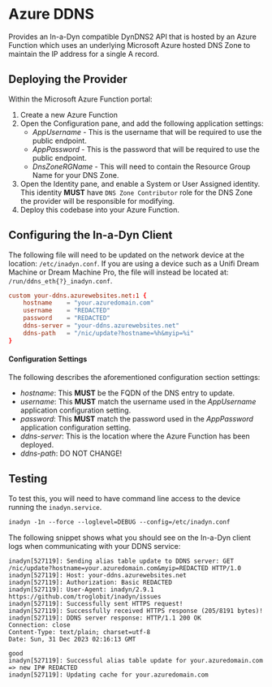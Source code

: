 # Azure DDNS
Provides an In-a-Dyn compatible DynDNS2 API that is hosted by an Azure Function which uses an underlying Microsoft Azure hosted DNS Zone to maintain the IP address for a single A record.

## Deploying the Provider
Within the Microsoft Azure Function portal:
1. Create a new Azure Function
2. Open the Configuration pane, and add the following application settings:
    - _AppUsername_ - This is the username that will be required to use the public endpoint.
    - _AppPassword_ - This is the password that will be required to use the public endpoint.
    - _DnsZoneRGName_ - This will need to contain the Resource Group Name for your DNS Zone.
3. Open the Identity pane, and enable a System or User Assigned identity. This identity __MUST__ have `DNS Zone Contributor` role for the DNS Zone the provider will be responsible for modifying.
4. Deploy this codebase into your Azure Function.

## Configuring the In-a-Dyn Client
The following file will need to be updated on the network device at the location: `/etc/inadyn.conf`. If you are using a device such as a Unifi Dream Machine or Dream Machine Pro, the file will instead be located at: `/run/ddns_eth{?}_inadyn.conf`.

```conf
custom your-ddns.azurewebsites.net:1 {
    hostname    = "your.azuredomain.com"
    username    = "REDACTED"
    password    = "REDACTED"
    ddns-server = "your-ddns.azurewebsites.net"
    ddns-path   = "/nic/update?hostname=%h&myip=%i"
}
```

#### Configuration Settings
The following describes the aforementioned configuration section settings:

- _hostname_: This __MUST__ be the FQDN of the DNS entry to update.
- _username_: This __MUST__ match the username used in the _AppUsername_ application configuration setting.
- _password_: This __MUST__ match the password used in the _AppPassword_ application configuration setting.
- _ddns-server_: This is the location where the Azure Function has been deployed.
- _ddns-path_: DO NOT CHANGE!

## Testing
To test this, you will need to have command line access to the device running the `inadyn.service`.
```txt
inadyn -1n --force --loglevel=DEBUG --config=/etc/inadyn.conf
```

The following snippet shows what you should see on the In-a-Dyn client logs when communicating with your DDNS service:
```log
inadyn[527119]: Sending alias table update to DDNS server: GET /nic/update?hostname=your.azuredomain.com&myip=REDACTED HTTP/1.0
inadyn[527119]: Host: your-ddns.azurewebsites.net
inadyn[527119]: Authorization: Basic REDACTED
inadyn[527119]: User-Agent: inadyn/2.9.1 https://github.com/troglobit/inadyn/issues
inadyn[527119]: Successfully sent HTTPS request!
inadyn[527119]: Successfully received HTTPS response (205/8191 bytes)!
inadyn[527119]: DDNS server response: HTTP/1.1 200 OK
Connection: close
Content-Type: text/plain; charset=utf-8
Date: Sun, 31 Dec 2023 02:16:13 GMT

good
inadyn[527119]: Successful alias table update for your.azuredomain.com => new IP# REDACTED
inadyn[527119]: Updating cache for your.azuredomain.com
```
